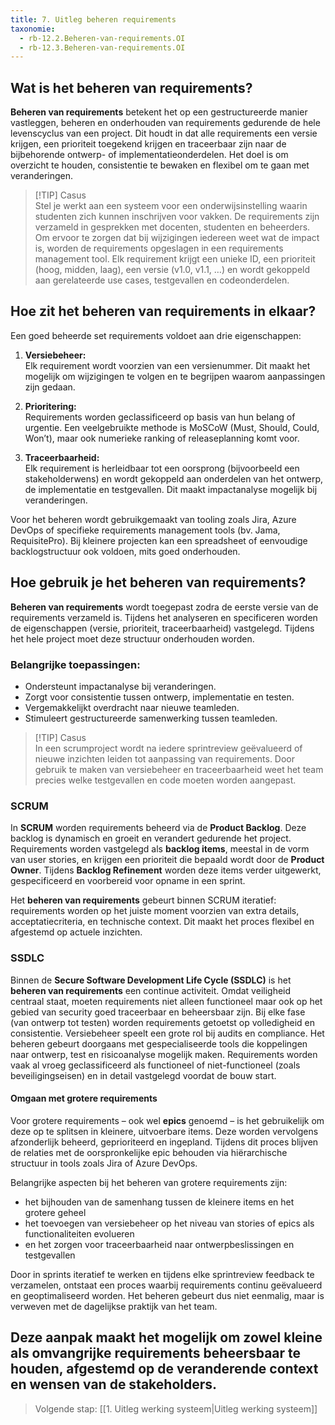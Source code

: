 ```yaml
---
title: 7. Uitleg beheren requirements  
taxonomie:  
  - rb-12.2.Beheren-van-requirements.OI
  - rb-12.3.Beheren-van-requirements.OI
---
```


## Wat is het beheren van requirements?
**Beheren van requirements** betekent het op een gestructureerde manier vastleggen, beheren en onderhouden van requirements gedurende de hele levenscyclus van een project. Dit houdt in dat alle requirements een versie krijgen, een prioriteit toegekend krijgen en traceerbaar zijn naar de bijbehorende ontwerp- of implementatieonderdelen. Het doel is om overzicht te houden, consistentie te bewaken en flexibel om te gaan met veranderingen.

> [!TIP] Casus  
> Stel je werkt aan een systeem voor een onderwijsinstelling waarin studenten zich kunnen inschrijven voor vakken. De requirements zijn verzameld in gesprekken met docenten, studenten en beheerders. Om ervoor te zorgen dat bij wijzigingen iedereen weet wat de impact is, worden de requirements opgeslagen in een requirements management tool. Elk requirement krijgt een unieke ID, een prioriteit (hoog, midden, laag), een versie (v1.0, v1.1, …) en wordt gekoppeld aan gerelateerde use cases, testgevallen en codeonderdelen.

## Hoe zit het beheren van requirements in elkaar?
Een goed beheerde set requirements voldoet aan drie eigenschappen:

1. **Versiebeheer:**  
   Elk requirement wordt voorzien van een versienummer. Dit maakt het mogelijk om wijzigingen te volgen en te begrijpen waarom aanpassingen zijn gedaan.

2. **Prioritering:**  
   Requirements worden geclassificeerd op basis van hun belang of urgentie. Een veelgebruikte methode is MoSCoW (Must, Should, Could, Won’t), maar ook numerieke ranking of releaseplanning komt voor.

3. **Traceerbaarheid:**  
   Elk requirement is herleidbaar tot een oorsprong (bijvoorbeeld een stakeholderwens) en wordt gekoppeld aan onderdelen van het ontwerp, de implementatie en testgevallen. Dit maakt impactanalyse mogelijk bij veranderingen.

Voor het beheren wordt gebruikgemaakt van tooling zoals Jira, Azure DevOps of specifieke requirements management tools (bv. Jama, RequisitePro). Bij kleinere projecten kan een spreadsheet of eenvoudige backlogstructuur ook voldoen, mits goed onderhouden.

## Hoe gebruik je het beheren van requirements?
**Beheren van requirements** wordt toegepast zodra de eerste versie van de requirements verzameld is. Tijdens het analyseren en specificeren worden de eigenschappen (versie, prioriteit, traceerbaarheid) vastgelegd. Tijdens het hele project moet deze structuur onderhouden worden.

### Belangrijke toepassingen:
- Ondersteunt impactanalyse bij veranderingen.
- Zorgt voor consistentie tussen ontwerp, implementatie en testen.
- Vergemakkelijkt overdracht naar nieuwe teamleden.
- Stimuleert gestructureerde samenwerking tussen teamleden.

> [!TIP] Casus  
> In een scrumproject wordt na iedere sprintreview geëvalueerd of nieuwe inzichten leiden tot aanpassing van requirements. Door gebruik te maken van versiebeheer en traceerbaarheid weet het team precies welke testgevallen en code moeten worden aangepast.

### SCRUM
In **SCRUM** worden requirements beheerd via de **Product Backlog**. Deze backlog is dynamisch en groeit en verandert gedurende het project. Requirements worden vastgelegd als **backlog items**, meestal in de vorm van user stories, en krijgen een prioriteit die bepaald wordt door de **Product Owner**. Tijdens **Backlog Refinement** worden deze items verder uitgewerkt, gespecificeerd en voorbereid voor opname in een sprint.

Het **beheren van requirements** gebeurt binnen SCRUM iteratief: requirements worden op het juiste moment voorzien van extra details, acceptatiecriteria, en technische context. Dit maakt het proces flexibel en afgestemd op actuele inzichten.

### SSDLC
Binnen de **Secure Software Development Life Cycle (SSDLC)** is het **beheren van requirements** een continue activiteit. Omdat veiligheid centraal staat, moeten requirements niet alleen functioneel maar ook op het gebied van security goed traceerbaar en beheersbaar zijn. Bij elke fase (van ontwerp tot testen) worden requirements getoetst op volledigheid en consistentie. Versiebeheer speelt een grote rol bij audits en compliance. Het beheren gebeurt doorgaans met gespecialiseerde tools die koppelingen naar ontwerp, test en risicoanalyse mogelijk maken. Requirements worden vaak al vroeg geclassificeerd als functioneel of niet-functioneel (zoals beveiligingseisen) en in detail vastgelegd voordat de bouw start.

#### Omgaan met grotere requirements
Voor grotere requirements – ook wel **epics** genoemd – is het gebruikelijk om deze op te splitsen in kleinere, uitvoerbare items. Deze worden vervolgens afzonderlijk beheerd, geprioriteerd en ingepland. Tijdens dit proces blijven de relaties met de oorspronkelijke epic behouden via hiërarchische structuur in tools zoals Jira of Azure DevOps.

Belangrijke aspecten bij het beheren van grotere requirements zijn:
- het bijhouden van de samenhang tussen de kleinere items en het grotere geheel
- het toevoegen van versiebeheer op het niveau van stories of epics als functionaliteiten evolueren
- en het zorgen voor traceerbaarheid naar ontwerpbeslissingen en testgevallen

Door in sprints iteratief te werken en tijdens elke sprintreview feedback te verzamelen, ontstaat een proces waarbij requirements continu geëvalueerd en geoptimaliseerd worden. Het beheren gebeurt dus niet eenmalig, maar is verweven met de dagelijkse praktijk van het team.

Deze aanpak maakt het mogelijk om zowel kleine als omvangrijke requirements beheersbaar te houden, afgestemd op de veranderende context en wensen van de stakeholders.
---  

> Volgende stap: [[1. Uitleg werking systeem|Uitleg werking systeem]]